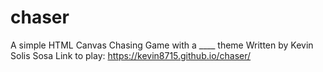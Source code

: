 # chaser
A simple HTML Canvas Chasing Game with a ____ theme
Written by Kevin Solis Sosa
Link to play:
https://kevin8715.github.io/chaser/

